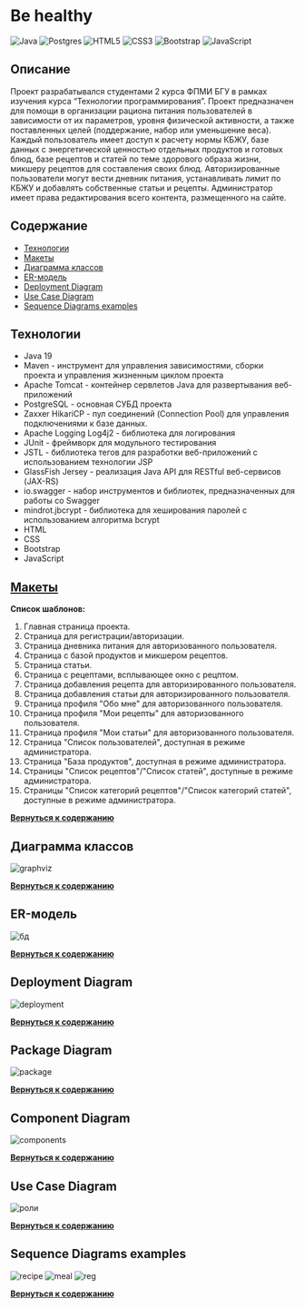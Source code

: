 # Be healthy
![Java](https://img.shields.io/badge/java-%23ED8B00.svg?style=for-the-badge&logo=openjdk&logoColor=white)
![Postgres](https://img.shields.io/badge/postgres-%23316192.svg?style=for-the-badge&logo=postgresql&logoColor=white)
![HTML5](https://img.shields.io/badge/html5-%23E34F26.svg?style=for-the-badge&logo=html5&logoColor=white)
	![CSS3](https://img.shields.io/badge/css3-%231572B6.svg?style=for-the-badge&logo=css3&logoColor=white)
![Bootstrap](https://img.shields.io/badge/bootstrap-%238511FA.svg?style=for-the-badge&logo=bootstrap&logoColor=white)
![JavaScript](https://img.shields.io/badge/javascript-%23323330.svg?style=for-the-badge&logo=javascript&logoColor=%23F7DF1E)
## Описание
Проект разрабатывался студентами 2 курса ФПМИ БГУ в рамках изучения курса “Технологии программирования”.
Проект предназначен для помощи в организации рациона питания пользователей в зависимости от их параметров, уровня физической активности, а также поставленных целей (поддержание, набор или уменьшение веса). Каждый пользователь имеет доступ к расчету нормы КБЖУ, базе данных с энергетической ценностью отдельных продуктов и готовых блюд, базе рецептов и статей по теме здорового образа жизни, микшеру рецептов для составления своих блюд. Авторизированные пользователи могут вести дневник питания, устанавливать лимит по КБЖУ и добавлять собственные статьи и рецепты. Администратор имеет права редактирования всего контента, размещенного на сайте.

## Содержание
- [Технологии](#технологии)
- [Макеты](#макеты)
- [Диаграмма классов](#диаграмма-классов)
- [ER-модель](#er-модель)
- [Deployment Diagram](#deployment-diagram)
- [Use Case Diagram](#use-case-diagram)
- [Sequence Diagrams examples](#sequence-diagrams-examples)

## Технологии
- Java 19
- Maven - инструмент для управления зависимостями, сборки проекта и управления жизненным циклом проекта
- Apache Tomcat - контейнер сервлетов Java для развертывания веб-приложений
- PostgreSQL - основная СУБД проекта
- Zaxxer HikariCP - пул соединений (Connection Pool) для управления подключениями к базе данных.
- Apache Logging Log4j2 - библиотека для логирования 
- JUnit - фреймворк для модульного тестирования
- JSTL -  библиотека тегов для разработки веб-приложений с использованием технологии JSP
- GlassFish Jersey - реализация Java API для RESTful веб-сервисов (JAX-RS)
- io.swagger - набор инструментов и библиотек, предназначенных для работы со Swagger
- mindrot.jbcrypt - библиотека для хеширования паролей с использованием алгоритма bcrypt
- HTML
- CSS
- Bootstrap
- JavaScript

## [Макеты](https://www.figma.com/file/a8Vm9e39FOtfJCJrxQBAOm/Untitled?type=design&node-id=107-325&t=x0xGjGnVzfAfOoRA-0)
**Список шаблонов:**
1. Главная страница проекта.
2. Страница для регистрации/авторизации.
3. Страница дневника питания для авторизованного пользователя.
4. Страница с базой продуктов и микшером рецептов.
5. Страница статьи.
6. Страница с рецептами, всплывающее окно с рецптом.
7. Страница добавления рецепта для авторизированного пользователя.
8. Страница добавления статьи для авторизированного пользователя.
9. Страница профиля "Обо мне" для авторизованного пользователя.
10. Страница профиля "Мои рецепты" для авторизованного пользователя.
11. Страница профиля "Мои статьи" для авторизованного пользователя.
12. Страница "Список пользователей", доступная в режиме администратора.
13. Страница "База продуктов", доступная в режиме администратора.
14. Страницы "Список рецептов"/"Список статей", доступные в режиме администратора.
15. Страницы "Список категорий рецептов"/"Список категорий статей", доступные в режиме администратора.


 
**[Вернуться к содержанию](#содержание)**
## Диаграмма классов
![graphviz](https://github.com/mmishv/Be-healthy/assets/108868223/4fe4d417-3ff1-4a95-b5cc-abe08a157946)

**[Вернуться к содержанию](#содержание)**
## ER-модель
![бд](https://github.com/mmishv/Be-healthy/assets/108868223/15b26bc8-2951-4358-8681-cc8ba7956fa3)

**[Вернуться к содержанию](#содержание)**
## Deployment Diagram
![deployment](https://github.com/mmishv/Be-healthy/assets/108868223/abdd1f67-3176-415e-86ee-9f0008747405)

**[Вернуться к содержанию](#содержание)**
## Package Diagram
![package](https://github.com/mmishv/Be-healthy/assets/108416605/a2ec4567-66fa-43e1-96e1-c85c18570638)

**[Вернуться к содержанию](#содержание)**
## Component Diagram
![components](https://github.com/mmishv/Be-healthy/assets/108416605/21ced2f1-a3e4-4b5c-9d43-e6b74c9ee999)

**[Вернуться к содержанию](#содержание)**
## Use Case Diagram
![роли](https://github.com/mmishv/Be-healthy/assets/108868223/101b1853-8ecc-422d-969d-84a8401acbf2)

**[Вернуться к содержанию](#содержание)**
## Sequence Diagrams examples
![recipe](https://github.com/mmishv/Be-healthy/assets/108868223/e6026a7e-81e5-40e4-a1e8-ac5bc0c337ac)
![meal](https://github.com/mmishv/Be-healthy/assets/108868223/deaccfae-56b7-4597-bfe9-bad683a35bc1)
![reg](https://github.com/mmishv/Be-healthy/assets/108868223/a84deb22-c9a0-40a7-b8d5-e84f10f3a1e6)

**[Вернуться к содержанию](#содержание)**






